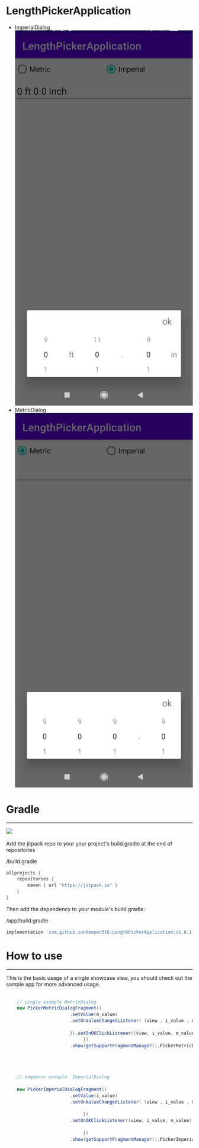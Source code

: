 # LengthPickerApplication


* ImperialDialog
![Logo](https://raw.githubusercontent.com/sunkeeper316/LengthPickerApplication/master/IMG/IMG_ImperialDialog.jpg)
* MetricDialog
![Logo](https://raw.githubusercontent.com/sunkeeper316/LengthPickerApplication/master/IMG/IMG_MetricDialog.jpg)


# Gradle
--------

[![](https://jitpack.io/v/sunkeeper316/LengthPickerApplication.svg)](https://jitpack.io/#sunkeeper316/LengthPickerApplication)

Add the jitpack repo to your your project's build.gradle at the end of repositories 

/build.gradle
```groovy
allprojects {
	repositories {
		maven { url "https://jitpack.io" }
	}
}
```

Then add the dependency to your module's build.gradle:

/app/build.gradle
```groovy
implementation 'com.github.sunkeeper316:LengthPickerApplication:v1.0.1'
```

# How to use
--------
This is the basic usage of a single showcase view, you should check out the sample app for more advanced usage.

```java

	// single example MetricDialog
	new PickerMetricDialogFragment()
                        .setValue(m_value)
                        .setOnValueChangedListener( (view , i_value , m_value) -> {
                            
                        }).setOnOKClickListener((view, i_value, m_value) -> {
                             })
                        .show(getSupportFragmentManager(),PickerMetricDialogFragment.TAG);
                
                
                
                
	// sequence example  ImperialDialog    
    
    new PickerImperialDialogFragment()
                        .setValue(i_value)
                        .setOnValueChangedListener( (view , i_value , m_value) -> {
                            
                             })
                        .setOnOKClickListener((view, i_value, m_value) -> {
                            
                             })
                        .show(getSupportFragmentManager(),PickerImperialDialogFragment.TAG);
	
                
```

[3]: https://code.google.com/p/android-flowtextview/
[4]: https://img.shields.io/github/release/deano2390/MaterialShowcaseView.svg?label=JitPack